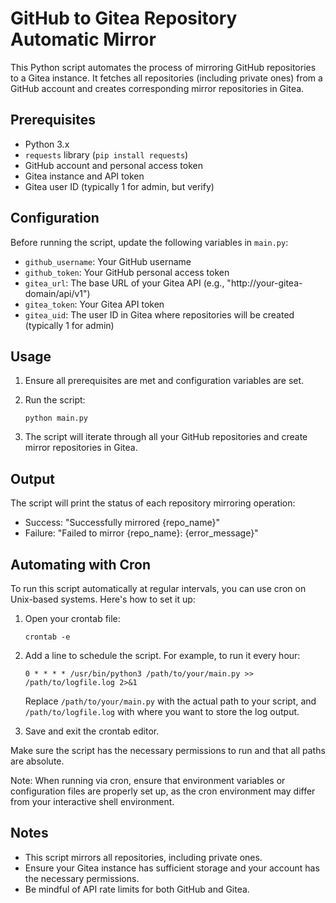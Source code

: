 # GitHub to Gitea Repository Automatic Mirror

This Python script automates the process of mirroring GitHub repositories to a Gitea instance. It fetches all repositories (including private ones) from a GitHub account and creates corresponding mirror repositories in Gitea.

## Prerequisites

- Python 3.x
- `requests` library (`pip install requests`)
- GitHub account and personal access token
- Gitea instance and API token
- Gitea user ID (typically 1 for admin, but verify)

## Configuration

Before running the script, update the following variables in `main.py`:

- `github_username`: Your GitHub username
- `github_token`: Your GitHub personal access token
- `gitea_url`: The base URL of your Gitea API (e.g., "http://your-gitea-domain/api/v1")
- `gitea_token`: Your Gitea API token
- `gitea_uid`: The user ID in Gitea where repositories will be created (typically 1 for admin)

## Usage

1. Ensure all prerequisites are met and configuration variables are set.
2. Run the script:

   ```
   python main.py
   ```
3. The script will iterate through all your GitHub repositories and create mirror repositories in Gitea.

## Output

The script will print the status of each repository mirroring operation:

- Success: "Successfully mirrored {repo_name}"
- Failure: "Failed to mirror {repo_name}: {error_message}"

## Automating with Cron

To run this script automatically at regular intervals, you can use cron on Unix-based systems. Here's how to set it up:

1. Open your crontab file:

   ```
   crontab -e
   ```
2. Add a line to schedule the script. For example, to run it every hour:

   ```
   0 * * * * /usr/bin/python3 /path/to/your/main.py >> /path/to/logfile.log 2>&1
   ```

   Replace `/path/to/your/main.py` with the actual path to your script, and `/path/to/logfile.log` with where you want to store the log output.
3. Save and exit the crontab editor.

Make sure the script has the necessary permissions to run and that all paths are absolute.

Note: When running via cron, ensure that environment variables or configuration files are properly set up, as the cron environment may differ from your interactive shell environment.

## Notes

- This script mirrors all repositories, including private ones.
- Ensure your Gitea instance has sufficient storage and your account has the necessary permissions.
- Be mindful of API rate limits for both GitHub and Gitea.

